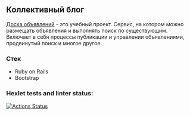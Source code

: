 ## Коллективный блог
[Доска объявлений](https://rails-project-65-6j9e.onrender.com/) - это учебный проект. Сервис, на котором можно размещать объявления и выполнять поиск по существующим. Включает в себя процессы публикации и управлении объявлениями, продвинутый поиск и многое другое.

### Стек
- Ruby on Rails
- Bootstrap

### Hexlet tests and linter status:
[![Actions Status](https://github.com/mikhailkaryamin/rails-project-65/actions/workflows/hexlet-check.yml/badge.svg)](https://github.com/mikhailkaryamin/rails-project-65/actions)

